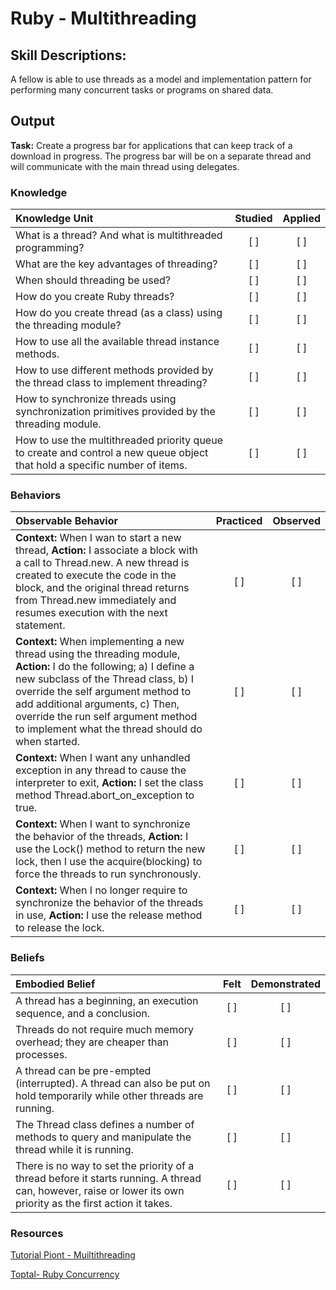 # Ruby - Multithreading

## Skill Descriptions:

A fellow is able to use threads as a model and implementation pattern for performing many concurrent tasks or programs on shared data.

## Output
**Task:** Create a progress bar for applications that can keep track of a download in progress. The progress bar will be on a separate thread and will communicate with the main thread using delegates.

### Knowledge
| Knowledge Unit   |      Studied      | Applied |
|:-------------|:------------------:|:--------:|
| What is a thread? And what is multithreaded programming? | [ ] | [ ] |
| What are the key advantages of threading? | [ ] | [ ] |	
| When should threading be used? | [ ] | [ ] |	
| How do you create Ruby threads? | [ ] | [ ] |	
| How do you create thread (as a class) using the threading module? | [ ] | [ ] |
| How to use all the available thread instance methods. | [ ] | [ ] |
| How to use different methods provided by the thread class to implement threading? | [ ] | [ ] |	
| How to synchronize threads using synchronization primitives provided by the threading module. | [ ] | [ ] |
| How to use the multithreaded priority queue to create and control a new queue object that hold a specific number of items. | [ ] | [ ] |

### Behaviors
| Observable Behavior   |      Practiced      | Observed |
|:-------------|:------------------:|:--------:|
| **Context:** When I wan to start a new thread, **Action:** I associate a block with a call to Thread.new. A new thread is created to execute the code in the block, and the original thread returns from Thread.new immediately and resumes execution with the next statement. | [ ] | [ ] |
| **Context:** When implementing a new thread using the threading module, **Action:** I do the following; a) I define a new subclass of the Thread class, b) I override the self argument method to add additional arguments, c) Then, override the run self argument method to implement what the thread should do when started. | [ ] | [ ] |
| **Context:** When I want any unhandled exception in any thread to cause the interpreter to exit, **Action:** I set the class method Thread.abort_on_exception to true. | [ ] | [ ] |
| **Context:** When I want to synchronize the behavior of the threads, **Action:** I use the Lock() method to return the new lock, then I use the acquire(blocking) to force the threads to run synchronously. | [ ] | [ ] |
| **Context:** When I no longer require to synchronize the behavior of the threads in use, **Action:** I use the release method to release the lock. | [ ] | [ ] |

### Beliefs
| Embodied Belief   |      Felt      | Demonstrated |
|:-------------|:------------------:|:--------:|
| A thread has a beginning, an execution sequence, and a conclusion. | [ ] | [ ] |	
| Threads do not require much memory overhead; they are cheaper than processes. | [ ] | [ ] |	
| A thread can be pre-empted (interrupted). A thread can also be put on hold temporarily while other threads are running. | [ ] | [ ] |	
| The Thread class defines a number of methods to query and manipulate the thread while it is running. | [ ] | [ ] |
| There is no way to set the priority of a thread before it starts running. A thread can, however, raise or lower its own priority as the first action it takes. | [ ] | [ ] |


### Resources

[Tutorial Piont - Muiltithreading](https://www.tutorialspoint.com/ruby/ruby_multithreading.htm)

[Toptal- Ruby Concurrency](https://www.toptal.com/ruby/ruby-concurrency-and-parallelism-a-practical-primer)



